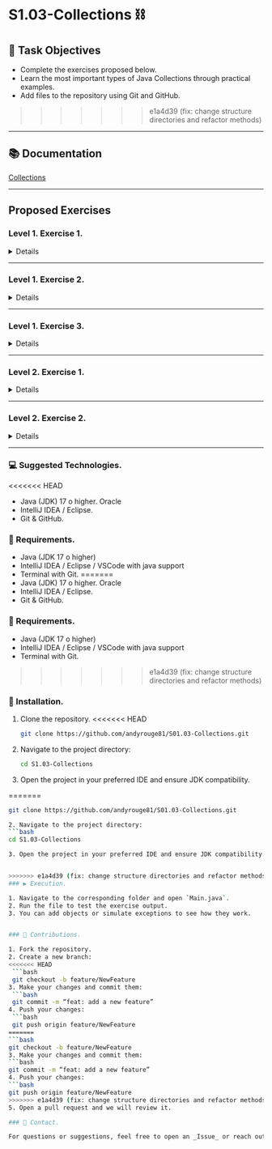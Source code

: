 # S1.03-Collections ⛓️

## 🧾 Task Objectives


- Complete the exercises proposed below.
- Learn the most important types of Java Collections through practical examples.
- Add files to the repository using Git and GitHub.
>>>>>>> e1a4d39 (fix: change structure directories and refactor methods)

---

## 📚 Documentation

[Collections](https://docs.oracle.com/javase/tutorial/collections/interfaces/index.html)

---


## Proposed Exercises

### Level 1. Exercise 1.

<details>
<<<<<<< HEAD
=======

>>>>>>> e1a4d39 (fix: change structure directories and refactor methods)
Create a class named `Month` with an attribute `name` (which stores the name of the month). Add 11 `Month` objects (each with a different value) to an `ArrayList`, **excluding** the one with the name `"August"`.  
Then insert `"August"` into the correct position and verify that the `ArrayList` maintains the correct order.

Convert the `ArrayList` to a `HashSet` and confirm that it does not allow duplicates.

Finally, iterate through the collection using both a `for` loop and an `Iterator`.
</details>

---

### Level 1. Exercise 2.

<details>

Create and populate a `List<Integer>`.  
Create a second `List<Integer>` and insert the elements of the first list in reverse order.  
Use a `ListIterator` to read elements from the first list and insert them into the second.


</details>

---

### Level 1. Exercise 3.

<details>
<<<<<<< HEAD
=======

>>>>>>> e1a4d39 (fix: change structure directories and refactor methods)
Read the file `countries.txt` (check the `resources` section), which contains country-capital pairs.  
The program must read the file and store the data in a `HashMap<String, String>`. Then, it should ask for the user's name and display a random country from the `HashMap`.

The user must type the capital of the displayed country. If the answer is correct, they get one point.  
This is repeated 10 times. After all questions, the user's name and final score are saved in a file called `classification.txt`.
</details>
  
---

### Level 2. Exercise 1.

<details>

Create a class called `Restaurant` with two attributes: `name` (String) and `rating` (int).  
Implement the necessary methods to ensure that duplicate `Restaurant` objects (same name and same rating) **cannot** be added to a `HashSet`.

> ⚠️ Important: A restaurant can have the same name as another but **must have a different rating**.


</details>

---

### Level 2. Exercise 2.

<details>

Using the class from the previous exercise, create the necessary implementation so that `Restaurant` objects are sorted by name and by rating in **descending** order.

<<<<<<< HEAD
Example
- name: restaurant1, rating: 8
name: restaurant1, rating: 7
=======
- Example:
- 
    ```bash
        name: restaurant1, rating: 8
        name: restaurant1, rating: 7
>>>>>>> e1a4d39 (fix: change structure directories and refactor methods)

</details>

---

### 💻 Suggested Technologies.

<<<<<<< HEAD
  - Java (JDK) 17 o higher. Oracle
  - IntelliJ IDEA /  Eclipse.
  - Git & GitHub.

### 🤖 Requirements.

 - Java (JDK 17 o higher)
 - IntelliJ IDEA / Eclipse / VSCode with java support
 - Terminal with Git.
=======
- Java (JDK) 17 o higher. Oracle
- IntelliJ IDEA /  Eclipse.
- Git & GitHub.

### 🤖 Requirements.

- Java (JDK 17 o higher)
- IntelliJ IDEA / Eclipse / VSCode with java support
- Terminal with Git.
>>>>>>> e1a4d39 (fix: change structure directories and refactor methods)

### 🚀 Installation.

1. Clone the repository.
<<<<<<< HEAD
	```bash
	git clone https://github.com/andyrouge81/S01.03-Collections.git

2. Navigate to the project directory:
	```bash
	cd S1.03-Collections

3. Open the project in your preferred IDE and ensure JDK compatibility.

   
=======
   ```bash
   git clone https://github.com/andyrouge81/S01.03-Collections.git

2. Navigate to the project directory:
   ```bash
   cd S1.03-Collections

3. Open the project in your preferred IDE and ensure JDK compatibility.


>>>>>>> e1a4d39 (fix: change structure directories and refactor methods)
### ▶️ Execution.

1. Navigate to the corresponding folder and open `Main.java`.
2. Run the file to test the exercise output.
3. You can add objects or simulate exceptions to see how they work.


### 🤝 Contributions.

1. Fork the repository.
2. Create a new branch:
<<<<<<< HEAD
	```bash
	git checkout -b feature/NewFeature
3. Make your changes and commit them:
	```bash 
	git commit -m “feat: add a new feature”
4. Push your changes:
	```bash
	git push origin feature/NewFeature
=======
   ```bash
   git checkout -b feature/NewFeature
3. Make your changes and commit them:
   ```bash 
   git commit -m “feat: add a new feature”
4. Push your changes:
   ```bash
   git push origin feature/NewFeature
>>>>>>> e1a4d39 (fix: change structure directories and refactor methods)
5. Open a pull request and we will review it.

### 💌 Contact.

For questions or suggestions, feel free to open an _Issue_ or reach out via the GitHub profile.




